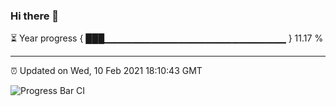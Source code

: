 ### Hi there 👋

⏳ Year progress { ███▁▁▁▁▁▁▁▁▁▁▁▁▁▁▁▁▁▁▁▁▁▁▁▁▁▁▁ } 11.17 %

---

⏰ Updated on Wed, 10 Feb 2021 18:10:43 GMT

![Progress Bar CI](https://github.com/liununu/liununu/workflows/Progress%20Bar%20CI/badge.svg)

